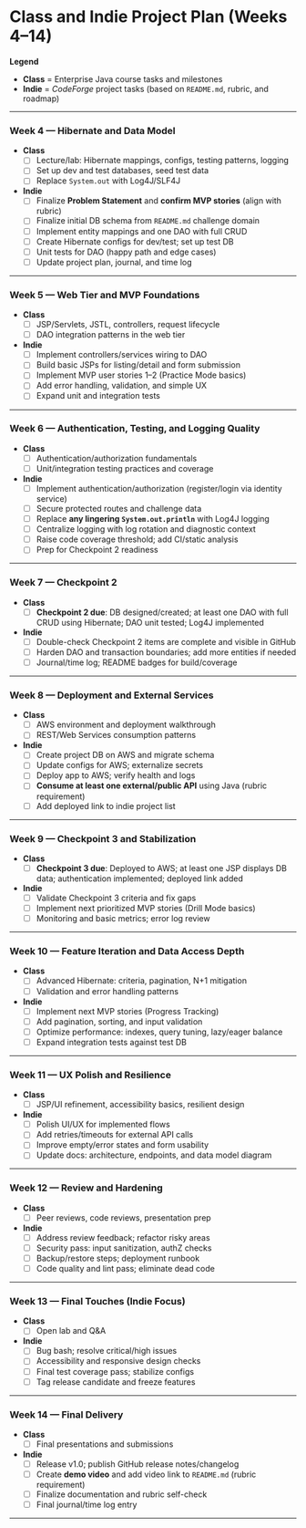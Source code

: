 # Class and Indie Project Plan (Weeks 4–14)

**Legend**
- **Class** = Enterprise Java course tasks and milestones
- **Indie** = *CodeForge* project tasks (based on `README.md`, rubric, and roadmap)

---

### Week 4 — Hibernate and Data Model
- **Class**
    - [ ] Lecture/lab: Hibernate mappings, configs, testing patterns, logging
    - [ ] Set up dev and test databases, seed test data
    - [ ] Replace `System.out` with Log4J/SLF4J
- **Indie**
    - [ ] Finalize **Problem Statement** and **confirm MVP stories** (align with rubric)
    - [ ] Finalize initial DB schema from `README.md` challenge domain
    - [ ] Implement entity mappings and one DAO with full CRUD
    - [ ] Create Hibernate configs for dev/test; set up test DB
    - [ ] Unit tests for DAO (happy path and edge cases)
    - [ ] Update project plan, journal, and time log

---

### Week 5 — Web Tier and MVP Foundations
- **Class**
    - [ ] JSP/Servlets, JSTL, controllers, request lifecycle
    - [ ] DAO integration patterns in the web tier
- **Indie**
    - [ ] Implement controllers/services wiring to DAO
    - [ ] Build basic JSPs for listing/detail and form submission
    - [ ] Implement MVP user stories 1–2 (Practice Mode basics)
    - [ ] Add error handling, validation, and simple UX
    - [ ] Expand unit and integration tests

---

### Week 6 — Authentication, Testing, and Logging Quality
- **Class**
    - [ ] Authentication/authorization fundamentals
    - [ ] Unit/integration testing practices and coverage
- **Indie**
    - [ ] Implement authentication/authorization (register/login via identity service)
    - [ ] Secure protected routes and challenge data
    - [ ] Replace **any lingering `System.out.println`** with Log4J logging
    - [ ] Centralize logging with log rotation and diagnostic context
    - [ ] Raise code coverage threshold; add CI/static analysis
    - [ ] Prep for Checkpoint 2 readiness

---

### Week 7 — Checkpoint 2
- **Class**
    - [ ] **Checkpoint 2 due**: DB designed/created; at least one DAO with full CRUD using Hibernate; DAO unit tested; Log4J implemented
- **Indie**
    - [ ] Double-check Checkpoint 2 items are complete and visible in GitHub
    - [ ] Harden DAO and transaction boundaries; add more entities if needed
    - [ ] Journal/time log; README badges for build/coverage

---

### Week 8 — Deployment and External Services
- **Class**
    - [ ] AWS environment and deployment walkthrough
    - [ ] REST/Web Services consumption patterns
- **Indie**
    - [ ] Create project DB on AWS and migrate schema
    - [ ] Update configs for AWS; externalize secrets
    - [ ] Deploy app to AWS; verify health and logs
    - [ ] **Consume at least one external/public API** using Java (rubric requirement)
    - [ ] Add deployed link to indie project list

---

### Week 9 — Checkpoint 3 and Stabilization
- **Class**
    - [ ] **Checkpoint 3 due**: Deployed to AWS; at least one JSP displays DB data; authentication implemented; deployed link added
- **Indie**
    - [ ] Validate Checkpoint 3 criteria and fix gaps
    - [ ] Implement next prioritized MVP stories (Drill Mode basics)
    - [ ] Monitoring and basic metrics; error log review

---

### Week 10 — Feature Iteration and Data Access Depth
- **Class**
    - [ ] Advanced Hibernate: criteria, pagination, N+1 mitigation
    - [ ] Validation and error handling patterns
- **Indie**
    - [ ] Implement next MVP stories (Progress Tracking)
    - [ ] Add pagination, sorting, and input validation
    - [ ] Optimize performance: indexes, query tuning, lazy/eager balance
    - [ ] Expand integration tests against test DB

---

### Week 11 — UX Polish and Resilience
- **Class**
    - [ ] JSP/UI refinement, accessibility basics, resilient design
- **Indie**
    - [ ] Polish UI/UX for implemented flows
    - [ ] Add retries/timeouts for external API calls
    - [ ] Improve empty/error states and form usability
    - [ ] Update docs: architecture, endpoints, and data model diagram

---

### Week 12 — Review and Hardening
- **Class**
    - [ ] Peer reviews, code reviews, presentation prep
- **Indie**
    - [ ] Address review feedback; refactor risky areas
    - [ ] Security pass: input sanitization, authZ checks
    - [ ] Backup/restore steps; deployment runbook
    - [ ] Code quality and lint pass; eliminate dead code

---

### Week 13 — Final Touches (Indie Focus)
- **Class**
    - [ ] Open lab and Q&A
- **Indie**
    - [ ] Bug bash; resolve critical/high issues
    - [ ] Accessibility and responsive design checks
    - [ ] Final test coverage pass; stabilize configs
    - [ ] Tag release candidate and freeze features

---

### Week 14 — Final Delivery
- **Class**
    - [ ] Final presentations and submissions
- **Indie**
    - [ ] Release v1.0; publish GitHub release notes/changelog
    - [ ] Create **demo video** and add video link to `README.md` (rubric requirement)
    - [ ] Finalize documentation and rubric self-check
    - [ ] Final journal/time log entry

---